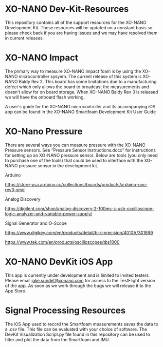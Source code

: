 # XO-NANO Dev-Kit-Resources
This repository contains all of the support resources for the XO-NANO Development Kit. These resources will be updated on a constant basis so please check back if you are having issues and we may have resolved them in current releases.

# XO-NANO Impact
The primary way to measure XO-NANO impact foam is by using the XO-NANO microcontroller sysyem. The current release of this system is XO-NANO Baldy Rev 2. This board has some limitations due to a manufacturing defect which only allows the board to broadcast the measurements and doesn't allow for on board storage. When XO-NANO Baldy Rev 3 is released we will have the onboard flash working.

A user's guide for the XO-NANO microcontroller and its accompanying iOS app can be found in the XO-NANO Smartfoam Development Kit User Guide

# XO-Nano Pressure
There are several ways you can measure pressure with the XO-NANO Pressure sensors. See "Pressure Sensor Instructions.docx" for instructions for setting up an XO-NANO pressure sensor. Below are tools (you only need to purchase one of the tools) that could be used to interface with the XO-NANO pressure sensor in the development kit.

Arduino

https://store-usa.arduino.cc/collections/boards/products/arduino-uno-rev3-smd

Analog Discovery

https://digilent.com/shop/analog-discovery-2-100ms-s-usb-oscilloscope-logic-analyzer-and-variable-power-supply/

Signal Generator and O-Scope

https://www.digikey.com/en/products/detail/b-k-precision/4010A/301869

https://www.tek.com/en/products/oscilloscopes/tbs1000


# XO-NANO DevKit iOS App
This app is currently under development and is limited to invited testers. Please email jake.sundet@xonano.com for access to the TestFlight version of the app. As soon as we work through the bugs we will release it to the App Store.

# Signal Processing Resources
The iOS App used to record the Smartfoam measurements saves the data to a .csv file. This file can be evaluated with your choice of software. The DevKit Visualization Script.py file found in this repository can be used to filter and plot the data from the Smartfoam and IMU.
